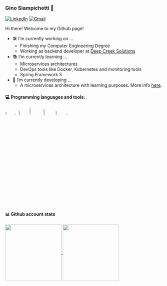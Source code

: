 ### Gino Siampichetti 👋

[![LinkedIn](https://img.shields.io/badge/-LinkedIn-blue?style=flat&logo=Linkedin&logoColor=white)](https://www.linkedin.com/in/gino-siampichetti/)
[![Gmail](https://img.shields.io/badge/-Gmail-c14438?style=flat&logo=Gmail&logoColor=white)](mailto:ginosiam1998@gmail.com)

Hi there! Welcome to my Github page!

- 🛠️ I’m currently working on ... 
  - Finishing my Computer Engineering Degree
  - Working as backend developer at [Deep Creek Solutions](https://deepcreeksolutions.com/)
- 📚 I’m currently learning ...
  - Microservices architectures
  - DevOps tools like Docker, Kubernetes and monitoring tools
  - Spring Framework 3
- 🌱 I’m currently developing ...
  - A microservices architecture with learning purposes. More info [here](https://github.com/ginos1998/vex).

#### :computer: Programming languages and tools:

<code><img width="5%" src="https://www.vectorlogo.zone/logos/java/java-ar21.svg"></code>
<code><img width="2%" src="https://www.vectorlogo.zone/logos/postgresql/postgresql-icon.svg"></code>
<code><img width="6%" src="https://upload.wikimedia.org/wikipedia/commons/thumb/4/44/Spring_Framework_Logo_2018.svg/2560px-Spring_Framework_Logo_2018.svg.png"></code>
<code><img width="8%" src="https://upload.wikimedia.org/wikipedia/commons/thumb/4/4e/Docker_%28container_engine%29_logo.svg/1280px-Docker_%28container_engine%29_logo.svg.png"></code>
<code><img width="7%" src="https://upload.wikimedia.org/wikipedia/commons/c/c2/Postman_%28software%29.png"></code>
<code><img width="6%" src="https://www.vectorlogo.zone/logos/linux/linux-ar21.svg"></code>
<code><img width="3%" src="https://upload.wikimedia.org/wikipedia/commons/thumb/9/9c/IntelliJ_IDEA_Icon.svg/640px-IntelliJ_IDEA_Icon.svg.png"></code>

#### :bar_chart: Github account stats

<a href="https://github.com/anuraghazra/github-readme-stats">
  <img height=180 align="center" src="https://github-readme-stats.vercel.app/api?username=ginos1998&theme=tokyonight&show_icons=true" />
</a>
<a href="https://github.com/anuraghazra/convoychat">
  <img height=180 align="center" src="https://github-readme-stats.vercel.app/api/top-langs?username=ginos1998&theme=tokyonight&layout=compact&&hide=html,css,scss,javascript&card_width=320" />
</a>
